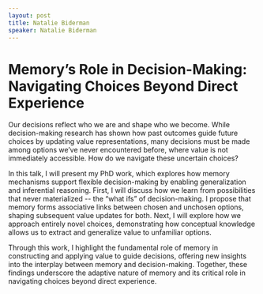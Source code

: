 ```yaml
---
layout: post
title: Natalie Biderman
speaker: Natalie Biderman
---
```


# Memory’s Role in Decision-Making: Navigating Choices Beyond Direct Experience

Our decisions reflect who we are and shape who we become. While decision-making research has shown how past outcomes guide future choices by updating value representations, many decisions must be made among options we’ve never encountered before, where value is not immediately accessible. How do we navigate these uncertain choices?

In this talk, I will present my PhD work, which explores how memory mechanisms support flexible decision-making by enabling generalization and inferential reasoning. First, I will discuss how we learn from possibilities that never materialized -- the “what ifs” of decision-making. I propose that memory forms associative links between chosen and unchosen options, shaping subsequent value updates for both. Next, I will explore how we approach entirely novel choices, demonstrating how conceptual knowledge allows us to extract and generalize value to unfamiliar options.

Through this work, I highlight the fundamental role of memory in constructing and applying value to guide decisions, offering new insights into the interplay between memory and decision-making. Together, these findings underscore the adaptive nature of memory and its critical role in navigating choices beyond direct experience.